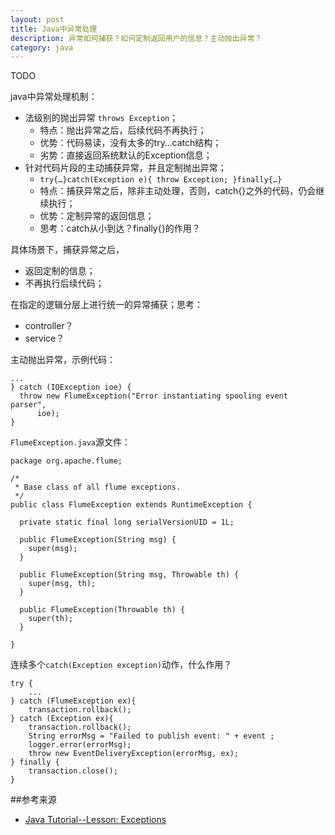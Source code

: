 ```yaml
---
layout: post
title: Java中异常处理
description: 异常如何捕获？如何定制返回用户的信息？主动抛出异常？
category: java
---
```



TODO


java中异常处理机制：

* 法级别的抛出异常 `throws Exception`；
	* 特点：抛出异常之后，后续代码不再执行；
	* 优势：代码易读，没有太多的try…catch结构；
	* 劣势：直接返回系统默认的Exception信息；
* 针对代码片段的主动捕获异常，并且定制抛出异常；
	* `try{…}catch(Exception e){ throw Exception; }finally{…}`
	* 特点：捕获异常之后，除非主动处理，否则，catch{}之外的代码，仍会继续执行；
	* 优势：定制异常的返回信息；
	* 思考：catch从小到达？finally{}的作用？

具体场景下，捕获异常之后，

* 返回定制的信息；
* 不再执行后续代码；

在指定的逻辑分层上进行统一的异常捕获；思考：

* controller？
* service？


主动抛出异常，示例代码：

	...
	} catch (IOException ioe) {
      throw new FlumeException("Error instantiating spooling event parser",
          ioe);
    }

`FlumeException.java`源文件：

	package org.apache.flume;

	/*
	 * Base class of all flume exceptions.
	 */
	public class FlumeException extends RuntimeException {

	  private static final long serialVersionUID = 1L;

	  public FlumeException(String msg) {
		super(msg);
	  }

	  public FlumeException(String msg, Throwable th) {
		super(msg, th);
	  }

	  public FlumeException(Throwable th) {
		super(th);
	  }

	}


连续多个`catch(Exception exception)`动作，什么作用？

	try {
		...
	} catch (FlumeException ex){
		transaction.rollback();
	} catch (Exception ex){
		transaction.rollback();
		String errorMsg = "Failed to publish event: " + event ;
		logger.error(errorMsg);
		throw new EventDeliveryException(errorMsg, ex);
	} finally {
		transaction.close();
	}



##参考来源

* [Java Tutorial--Lesson: Exceptions][Java Tutorial--Lesson: Exceptions]

	



[NingG]:    http://ningg.github.com  "NingG"


[Java Tutorial--Lesson: Exceptions]:			http://docs.oracle.com/javase/tutorial/essential/exceptions/

